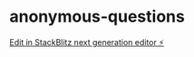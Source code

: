 # anonymous-questions

[Edit in StackBlitz next generation editor ⚡️](https://stackblitz.com/~/github.com/sam-huckaby/anonymous-questions)